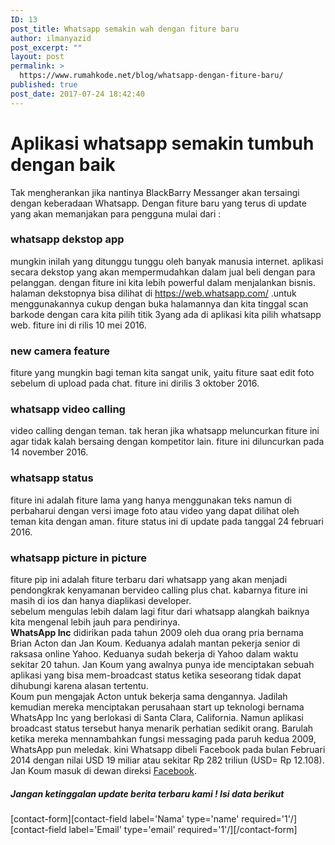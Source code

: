 ```yaml
---
ID: 13
post_title: Whatsapp semakin wah dengan fiture baru
author: ilmanyazid
post_excerpt: ""
layout: post
permalink: >
  https://www.rumahkode.net/blog/whatsapp-dengan-fiture-baru/
published: true
post_date: 2017-07-24 18:42:40
---
```

<h1>Aplikasi whatsapp semakin tumbuh dengan baik</h1>
Tak mengherankan jika nantinya BlackBarry Messanger akan tersaingi dengan keberadaan Whatsapp. Dengan fiture baru yang terus di update yang akan memanjakan para pengguna mulai dari :
<h3><b>whatsapp dekstop app</b></h3>
<div>mungkin inilah yang ditunggu tunggu oleh banyak manusia internet. aplikasi secara dekstop yang akan mempermudahkan dalam jual beli dengan para pelanggan. dengan fiture ini kita lebih powerful dalam menjalankan bisnis. halaman dekstopnya bisa dilihat di <a href="https://web.whatsapp.com/">https://web.whatsapp.com/</a> .untuk menggunakannya cukup dengan buka halamannya dan kita tinggal scan barkode dengan cara kita pilih titik 3yang ada di aplikasi kita pilih whatsapp web. fiture ini di rilis 10 mei 2016.</div>
<div></div>
<h3><b>new camera feature</b></h3>
<div>fiture yang mungkin bagi teman kita sangat unik, yaitu fiture saat edit foto sebelum di upload pada chat. fiture ini dirilis 3 oktober 2016.</div>
<div></div>
<h3><b>whatsapp video calling</b></h3>
<div>video calling dengan teman. tak heran jika whatsapp meluncurkan fiture ini agar tidak kalah bersaing dengan kompetitor lain. fiture ini diluncurkan pada 14 november 2016.</div>
<h3></h3>
<h3><b>whatsapp status</b></h3>
<div>fiture ini adalah fiture lama yang hanya menggunakan teks namun di perbaharui dengan versi image foto atau video yang dapat dilihat oleh teman kita dengan aman. fiture status ini di update pada tanggal 24 februari 2016.</div>
<h3></h3>
<h3><b>whatsapp picture in picture</b></h3>
<div>fiture pip ini adalah fiture terbaru dari whatsapp yang akan menjadi pendongkrak kenyamanan bervideo calling plus chat. kabarnya fiture ini masih di ios dan hanya diaplikasi developer.</div>
<div></div>
<div>sebelum mengulas lebih dalam lagi fitur dari whatsapp alangkah baiknya kita mengenal lebih jauh para pendirinya.</div>
<div></div>
<div></div>
<strong>WhatsApp Inc</strong> didirikan pada tahun 2009 oleh dua orang pria bernama Brian Acton dan Jan Koum. Keduanya adalah mantan pekerja senior di raksasa online Yahoo. Keduanya sudah bekerja di Yahoo dalam waktu sekitar 20 tahun. Jan Koum yang awalnya punya ide menciptakan sebuah aplikasi yang bisa mem-broadcast status ketika seseorang tidak dapat dihubungi karena alasan tertentu.
<div></div>
<div>Koum pun mengajak Acton untuk bekerja sama dengannya. Jadilah kemudian mereka menciptakan perusahaan start up teknologi bernama WhatsApp Inc yang berlokasi di Santa Clara, California. Namun aplikasi broadcast status tersebut hanya menarik perhatian sedikit orang. Barulah ketika mereka mennambahkan fungsi messaging pada paruh kedua 2009, WhatsApp pun meledak. kini Whatsapp dibeli Facebook pada bulan Februari 2014 dengan nilai USD 19 miliar atau sekitar Rp 282 triliun (USD= Rp 12.108). Jan Koum masuk di dewan direksi <a href="http://blogpenemu.blogspot.com/2014/01/mark-zuckerberg-penemu-facebook-fb.html">Facebook</a>.</div>
<div></div>
<h5>Jangan ketinggalan update berita terbaru kami ! Isi data berikut</h5>
<div>[contact-form][contact-field label='Nama' type='name' required='1'/][contact-field label='Email' type='email' required='1'/][/contact-form]</div>
<div></div>